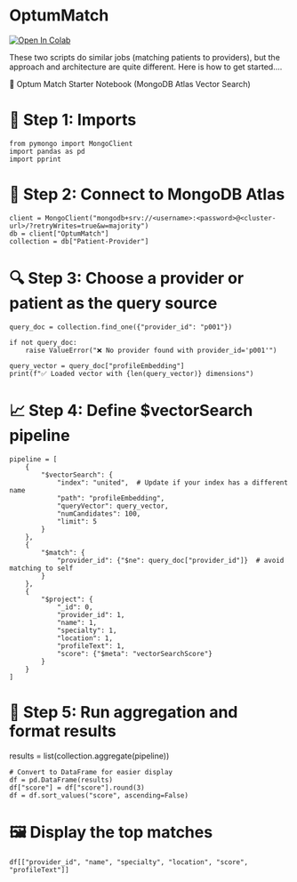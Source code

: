 # OptumMatch

[![Open In Colab](https://colab.research.google.com/assets/colab-badge.svg)](https://colab.research.google.com/github/jgschmitz/OptumMatch/blob/main/notebooks/starter.ipynb)

These two scripts do similar jobs (matching patients to providers), but the approach and architecture are quite different. 
Here is how to get started....

🧪 Optum Match Starter Notebook (MongoDB Atlas Vector Search)

# 🧠 Step 1: Imports
```
from pymongo import MongoClient
import pandas as pd
import pprint
```
# 🚀 Step 2: Connect to MongoDB Atlas
```
client = MongoClient("mongodb+srv://<username>:<password>@<cluster-url>/?retryWrites=true&w=majority")
db = client["OptumMatch"]
collection = db["Patient-Provider"]
```
# 🔍 Step 3: Choose a provider or patient as the query source
```
query_doc = collection.find_one({"provider_id": "p001"})

if not query_doc:
    raise ValueError("❌ No provider found with provider_id='p001'")

query_vector = query_doc["profileEmbedding"]
print(f"✅ Loaded vector with {len(query_vector)} dimensions")
```
# 📈 Step 4: Define $vectorSearch pipeline
```
pipeline = [
    {
        "$vectorSearch": {
            "index": "united",  # Update if your index has a different name
            "path": "profileEmbedding",
            "queryVector": query_vector,
            "numCandidates": 100,
            "limit": 5
        }
    },
    {
        "$match": {
            "provider_id": {"$ne": query_doc["provider_id"]}  # avoid matching to self
        }
    },
    {
        "$project": {
            "_id": 0,
            "provider_id": 1,
            "name": 1,
            "specialty": 1,
            "location": 1,
            "profileText": 1,
            "score": {"$meta": "vectorSearchScore"}
        }
    }
]
```
# 🧪 Step 5: Run aggregation and format results
results = list(collection.aggregate(pipeline))
```
# Convert to DataFrame for easier display
df = pd.DataFrame(results)
df["score"] = df["score"].round(3)
df = df.sort_values("score", ascending=False)
```
# 🖼️ Display the top matches
```
df[["provider_id", "name", "specialty", "location", "score", "profileText"]]
```
